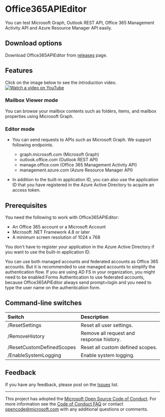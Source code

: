 # Office365APIEditor

You can test Microsoft Graph, Outlook REST API, Office 365 Management Activity API and Azure Resource Manager API easily.

## Download options

Download Office365APIEditor from [releases](https://github.com/Microsoft/Office365APIEditor/releases) page.

## Features

Click on the image below to see the introduction video.  
[![Watch a video on YouTube](https://img.youtube.com/vi/Tm3APCwng6Y/maxresdefault.jpg)](http://www.youtube.com/watch?v=Tm3APCwng6Y "Introducing Office365APIEditor")

### Mailbox Viewer mode
You can browse your mailbox contents such as folders, items, and mailbox properties using Microsoft Graph.

### Editor mode
- You can send requests to APIs such as Microsoft Graph. We support following endpoints.
	- graph.microsoft.com (Microsoft Graph)
	- outlook.office.com (Outlook REST API)
	- manage.office.com (Office 365 Management Activity API)
	- management.azure.com (Azure Resource Manager API)

- In addition to the built-in application ID, you can also use the application ID that you have registered in the Azure Active Directory to acquire an access token.

## Prerequisites

You need the following to work with Office365APIEditor:
- An Office 365 account or a Microsoft Account
- Microsoft .NET Framework 4.8 or later
- A minimum screen resolution of 1024 x 768

You don't have to register your application in the Azure Active Directory if you want to use the built-in application ID.

You can use both managed accounts and federated accounts as Office 365 accounts. But it is recommended to use managed accounts to simplify the authentication flow.
If you are using AD FS in your organization, you might need to be enabled Forms Authentication to use federated accounts, because Office365APIEditor always send prompt=login and you need to type the user name on the authentication form.

## Command-line switches

| Switch                    | Description                              |
|:--------------------------|:-----------------------------------------|
| /ResetSettings            | Reset all user settings.                 |
| /RemoveHistory            | Remove all request and response history. |
| /ResetCustomDefinedScopes | Reset all custom defined scopes.         |
| /EnableSystemLogging      | Enable system logging.                   |

## Feedback

If you have any feedback, please post on the [Issues](https://github.com/Microsoft/Office365APIEditor/issues) list.

---
This project has adopted the [Microsoft Open Source Code of Conduct](https://opensource.microsoft.com/codeofconduct/). For more information see the [Code of Conduct FAQ](https://opensource.microsoft.com/codeofconduct/faq/) or contact [opencode@microsoft.com](mailto:opencode@microsoft.com) with any additional questions or comments.
